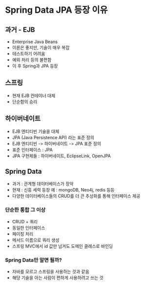 # Spring Data JPA 등장 이유
## 과거 - EJB
- Enterprise Java Beans
- 이론은 좋지만, 기술이 매우 복잡
- 테스트하기 어려움
- 예외 처리 등의 불편함
- 이 후 Spring과 JPA 등장

## 스프링
- 현재 EJB 컨테이너 대체
- 단순함의 승리

## 하이버네이트
- EJB 엔티티빈 기술을 대체
- JPA (Java Persistence API) 라는 표준 정의
- EJB 엔티티빈 -> 하이버네이트 -> JPA 표준 정의
- 표준 인터페이스 : JPA
- JPA 구현체들 : 하이버네이트, EclipseLink, OpenJPA

## Spring Data
- 과거 : 관계형 데이터베이스가 장악
- 현재 : 신흥 세력 등장 예 : mongoDB, Neo4j, redis 등등
- 다양한 데이터베이스들의 CRUD를 더 큰 추상화를 통해 인터페이스 제공

### 단순한 통합 그 이상
- CRUD + 쿼리
- 동일한 인터페이스
- 페이징 처리
- 메서드 이름으로 쿼리 생성
- 스프링 MVC에서 id 값만 넘겨도 도메인 클래스로 바인딩

### Spring Data만 알면 될까?
- 자바를 모르고 스프링을 사용하는 것과 같음
- 해당 기술을 아는 사람이 편하게 사용하려고 쓰는 것
